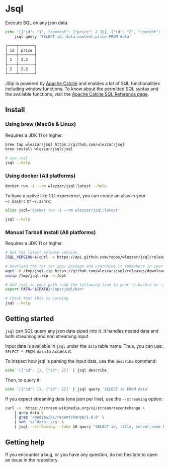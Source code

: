 # Jsql

Execute SQL on any json data.

```bash
echo '[{"id": "1", "content": {"price": 2.3}}, {"id": "2", "content": {"price": 2.3}}]' | \
    jsql query 'SELECT id, data.content.price FROM data' 

┌────┬───────┐
│ id │ price │
├────┼───────┤
│ 1  │ 2.3   │
├────┼───────┤
│ 2  │ 2.3   │
└────┴───────┘
```

JSql is powered by [Apache Calcite](https://calcite.apache.org) and enables a lot of SQL functionalities including window functions. To know about the permitted SQL syntax and the available functions, visit the [Apache Calcite SQL Reference page](https://calcite.apache.org/docs/reference.html). 

## Install

### Using brew (MacOs & Linux)

Requires a JDK 11 or higher.

```bash
brew tap wlezzar/jsql https://github.com/wlezzar/jsql
brew install wlezzar/jsql/jsql

# use jsql
jsql --help
```

### Using docker (All platforms)

```bash
docker run -i --rm wlezzar/jsql:latest --help
```

To have a native like CLI experience, you can create an alias in your `~/.bashrc` or `~/.zshrc`:

```bash
alias jsql='docker run -i --rm wlezzar/jsql:latest'

jsql --help
```

### Manual Tarball install (All platforms)

Requires a JDK 11 or higher.

```bash
# Get the latest release version
JSQL_VERSION=$(curl -s https://api.github.com/repos/wlezzar/jsql/releases/latest | jq -r .tag_name)

# Download the tar (or zip) package and unarchive it somewhere in your host (ex. /opt)
wget -O /tmp/jsql.zip https://github.com/wlezzar/jsql/releases/download/0.2.0/jsql.zip
unzip /tmp/jsql.zip -d /opt

# Add jsql in your path (add the following line to your ~/.bashrc or ~/.zshrc to make it permanent)
export PATH="${PATH}:/opt/jsql/bin"

# Check that this is working
jsql --help
```

## Getting started

`jsql` can SQL query any json data piped into it. It handles nested data and both streaming and non streaming input.

Input data is available in `jsql` under the `data` table name. Thus, you can use: `SELECT * FROM data` to access it.

To inspect how jsql is parsing the input data, use the `describe` command:

```bash
echo '[{"id": 1}, {"id": 2}]' | jsql describe
```

Then, to query it:

```bash
echo '[{"id": 1}, {"id": 2}]' | jsql query 'SELECT id FROM data'
```

If you expect streaming data (one json per line), use the `--streaming` option:

```bash
curl -s  https://stream.wikimedia.org/v2/stream/recentchange \
    | grep data \
    | grep '/mediawiki/recentchange/1.0.0' \
    | sed 's/^data: //g' \
    | jsql --streaming --take 10 query "SELECT id, title, server_name FROM data WHERE server_name = 'www.wikidata.org'"
```

## Getting help

If you encounter a bug, or you have any question, do not hesitate to open an issue in the repository.
